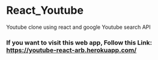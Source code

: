 # React_Youtube
Youtube clone using react and google Youtube search API

### If you want to visit this web app, Follow this Link: https://youtube-react-arb.herokuapp.com/ ###
